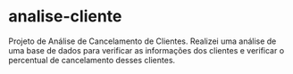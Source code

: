 # analise-cliente
Projeto de Análise de Cancelamento de Clientes. Realizei uma análise de uma base de dados para verificar as informações dos clientes e verificar o percentual de cancelamento desses clientes.
